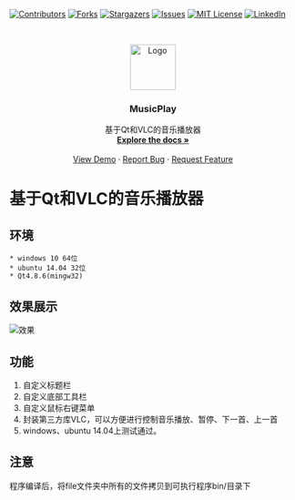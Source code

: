 <!-- PROJECT SHIELDS -->
<!--
*** I'm using markdown "reference style" links for readability.
*** Reference links are enclosed in brackets [ ] instead of parentheses ( ).
*** See the bottom of this document for the declaration of the reference variables
*** for contributors-url, forks-url, etc. This is an optional, concise syntax you may use.
*** https://www.markdownguide.org/basic-syntax/#reference-style-links
-->
[![Contributors][contributors-shield]][contributors-url]
[![Forks][forks-shield]][forks-url]
[![Stargazers][stars-shield]][stars-url]
[![Issues][issues-shield]][issues-url]
[![MIT License][license-shield]][license-url]
[![LinkedIn][linkedin-shield]][linkedin-url]



<!-- PROJECT LOGO -->
<br />
<p align="center">
  <a href="https://github.com/kevinlq/MusicPlay">
    <img src="images/logo.png" alt="Logo" width="80" height="80">
  </a>

  <h3 align="center">MusicPlay</h3>

  <p align="center">
    基于Qt和VLC的音乐播放器
    <br />
    <a href="https://github.com/kevinlq/MusicPlay"><strong>Explore the docs »</strong></a>
    <br />
    <br />
    <a href="https://github.com/kevinlq/MusicPlay">View Demo</a>
    ·
    <a href="https://github.com/kevinlq/MusicPlay/issues">Report Bug</a>
    ·
    <a href="https://github.com/kevinlq/MusicPlay/issues">Request Feature</a>
  </p>
</p>



# 基于Qt和VLC的音乐播放器

## 环境
	* windows 10 64位
	* ubuntu 14.04 32位
	* Qt4.8.6(mingw32)

## 效果展示

![效果](/image/project.png)

## 功能

1. 自定义标题栏
2. 自定义底部工具栏
3. 自定义鼠标右键菜单
4. 封装第三方库VLC，可以方便进行控制音乐播放、暂停、下一首、上一首
5. windows、ubuntu 14.04上测试通过。

## 注意


程序编译后，将file文件夹中所有的文件拷贝到可执行程序bin/目录下



<!-- MARKDOWN LINKS & IMAGES -->
<!-- https://www.markdownguide.org/basic-syntax/#reference-style-links -->
[contributors-shield]: https://img.shields.io/github/contributors/kevinlq/MusicPlay.svg?style=for-the-badge
[contributors-url]: https://github.com/kevinlq/MusicPlay/graphs/contributors
[forks-shield]: https://img.shields.io/github/forks/kevinlq/MusicPlay.svg?style=for-the-badge
[forks-url]: https://github.com/kevinlq/MusicPlay/network/members
[stars-shield]: https://img.shields.io/github/stars/kevinlq/MusicPlay.svg?style=for-the-badge
[stars-url]: https://github.com/kevinlq/MusicPlay/stargazers
[issues-shield]: https://img.shields.io/github/issues/kevinlq/MusicPlay.svg?style=for-the-badge
[issues-url]: https://github.com/kevinlq/MusicPlay/issues
[license-shield]: https://img.shields.io/github/license/kevinlq/MusicPlay.svg?style=for-the-badge
[license-url]: https://github.com/kevinlq/MusicPlay/blob/master/LICENSE.txt
[linkedin-shield]: https://img.shields.io/badge/-LinkedIn-black.svg?style=for-the-badge&logo=linkedin&colorB=555
[linkedin-url]: https://linkedin.com/in/kevinlq
